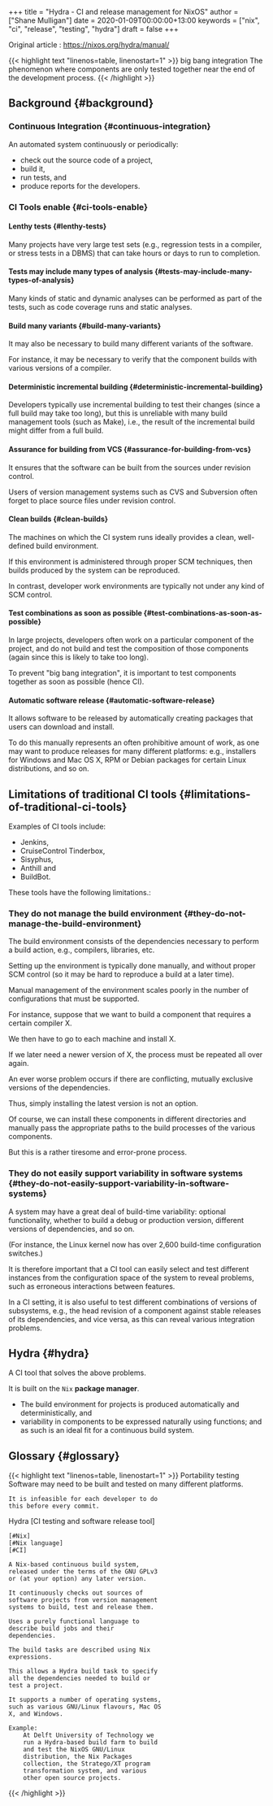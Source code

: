 +++
title = "Hydra - CI and release management for NixOS"
author = ["Shane Mulligan"]
date = 2020-01-09T00:00:00+13:00
keywords = ["nix", "ci", "release", "testing", "hydra"]
draft = false
+++

Original article
: <https://nixos.org/hydra/manual/>

<!--listend-->

{{< highlight text "linenos=table, linenostart=1" >}}
big bang integration
    The phenomenon where components are only
    tested together near the end of the
    development process.
{{< /highlight >}}


## Background {#background}


### Continuous Integration {#continuous-integration}

An automated system continuously or
periodically:

-   check out the source code of a project,
-   build it,
-   run tests, and
-   produce reports for the developers.


### CI Tools enable {#ci-tools-enable}


#### Lenthy tests {#lenthy-tests}

Many projects have very large test sets (e.g.,
regression tests in a compiler, or stress
tests in a DBMS) that can take hours or days
to run to completion.


#### Tests may include many types of analysis {#tests-may-include-many-types-of-analysis}

Many kinds of static and dynamic analyses can
be performed as part of the tests, such as
code coverage runs and static analyses.


#### Build many variants {#build-many-variants}

It may also be necessary to build many
different variants of the software.

For instance, it may be necessary to verify
that the component builds with various
versions of a compiler.


#### Deterministic incremental building {#deterministic-incremental-building}

Developers typically use incremental building
to test their changes (since a full build may
take too long), but this is unreliable with
many build management tools (such as Make),
i.e., the result of the incremental build
might differ from a full build.


#### Assurance for building from VCS {#assurance-for-building-from-vcs}

It ensures that the software can be built from
the sources under revision control.

Users of version management systems such as
CVS and Subversion often forget to place
source files under revision control.


#### Clean builds {#clean-builds}

The machines on which the CI system runs
ideally provides a clean, well-defined build
environment.

If this environment is administered through
proper SCM techniques, then builds produced by
the system can be reproduced.

In contrast, developer work environments are
typically not under any kind of SCM control.


#### Test combinations as soon as possible {#test-combinations-as-soon-as-possible}

In large projects, developers often work on a
particular component of the project, and do
not build and test the composition of those
components (again since this is likely to take
too long).

To prevent "big bang integration", it is
important to test components together as soon
as possible (hence CI).


#### Automatic software release {#automatic-software-release}

It allows software to be released by
automatically creating packages that users can
download and install.

To do this manually represents an often
prohibitive amount of work, as one may want to
produce releases for many different platforms:
e.g., installers for Windows and Mac OS X, RPM
or Debian packages for certain Linux
distributions, and so on.


## Limitations of traditional CI tools {#limitations-of-traditional-ci-tools}

Examples of CI tools include:

-   Jenkins,
-   CruiseControl Tinderbox,
-   Sisyphus,
-   Anthill and
-   BuildBot.

These tools have the following limitations.:


### They do not manage the build environment {#they-do-not-manage-the-build-environment}

The build environment consists of the
dependencies necessary to perform a build
action, e.g., compilers, libraries, etc.

Setting up the environment is typically done
manually, and without proper SCM control (so
it may be hard to reproduce a build at a later
time).

Manual management of the environment scales
poorly in the number of configurations that
must be supported.

For instance, suppose that we want to build a
component that requires a certain compiler X.

We then have to go to each machine and install
X.

If we later need a newer version of X, the
process must be repeated all over again.

An ever worse problem occurs if there are
conflicting, mutually exclusive versions of
the dependencies.

Thus, simply installing the latest version is
not an option.

Of course, we can install these components in
different directories and manually pass the
appropriate paths to the build processes of
the various components.

But this is a rather tiresome and error-prone
process.


### They do not easily support variability in software systems {#they-do-not-easily-support-variability-in-software-systems}

A system may have a great deal of build-time
variability: optional functionality, whether
to build a debug or production version,
different versions of dependencies, and so on.

(For instance, the Linux kernel now has over
2,600 build-time configuration switches.)

It is therefore important that a CI tool can
easily select and test different instances
from the configuration space of the system to
reveal problems, such as erroneous
interactions between features.

In a CI setting, it is also useful to test
different combinations of versions of
subsystems, e.g., the head revision of a
component against stable releases of its
dependencies, and vice versa, as this can
reveal various integration problems.


## Hydra {#hydra}

A CI tool that solves the above problems.

It is built on the `Nix` <span class="underline">**package manager**</span>.

-   The build environment for projects is produced automatically and
    deterministically, and
-   variability in components to be expressed naturally using functions;
    and as such is an ideal fit for a continuous build system.


## Glossary {#glossary}

{{< highlight text "linenos=table, linenostart=1" >}}
Portability testing
    Software may need to be built and tested
    on many different platforms.

    It is infeasible for each developer to do
    this before every commit.

Hydra
    [CI testing and software release tool]

    [#Nix]
    [#Nix language]
    [#CI]

    A Nix-based continuous build system,
    released under the terms of the GNU GPLv3
    or (at your option) any later version.

    It continuously checks out sources of
    software projects from version management
    systems to build, test and release them.

    Uses a purely functional language to
    describe build jobs and their
    dependencies.

    The build tasks are described using Nix
    expressions.

    This allows a Hydra build task to specify
    all the dependencies needed to build or
    test a project.

    It supports a number of operating systems,
    such as various GNU/Linux flavours, Mac OS
    X, and Windows.

    Example:
        At Delft University of Technology we
        run a Hydra-based build farm to build
        and test the NixOS GNU/Linux
        distribution, the Nix Packages
        collection, the Stratego/XT program
        transformation system, and various
        other open source projects.
{{< /highlight >}}